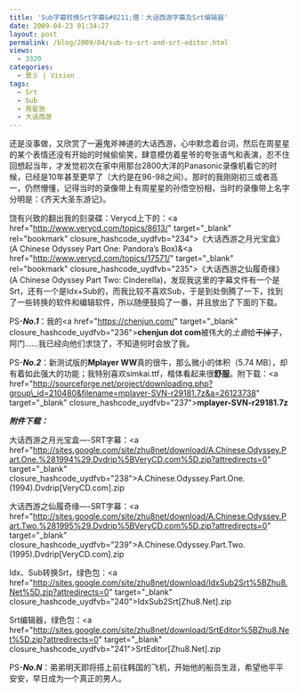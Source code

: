 ```yaml
---
title: 'Sub字幕转换Srt字幕&#8211;赠：大话西游字幕及Srt编辑器'
date: 2009-04-23 01:34:27
layout: post
permalink: /blog/2009/04/sub-to-srt-and-srt-editor.html
views:
  - 3320
categories:
  - 景彡 | Vision
tags:
  - Srt
  - Sub
  - 周星驰
  - 大话西游
---
```

还是没事做，又欣赏了一遍鬼斧神道的大话西游，心中默念着台词，然后在周星星的某个表情还没有开始的时候偷偷笑，肆意模仿着星爷的夸张语气和表演，忍不住回想起当年，才发觉初次在家中用那台2800大洋的Panasonic录像机看它的时候，已经是10年甚至更早了（大约是在96-98之间）。那时的我刚刚初三或者高一，仍然懵懂，记得当时的录像带上有周星星的孙悟空扮相，当时的录像带上名字分明是：《齐天大圣东游记》。

饶有兴致的翻出我的刻录碟：Verycd上下的：<a href="http://www.verycd.com/topics/8613/" target="\_blank" rel="bookmark" closure\_hashcode_uydfvb="234">《大话西游之月光宝盒》(A Chinese Odyssey Part One: Pandora&#8217;s Box)</a>&<a href="http://www.verycd.com/topics/17571/" target="\_blank" rel="bookmark" closure\_hashcode_uydfvb="235">《大话西游之仙履奇缘》(A Chinese Odyssey Part Two: Cinderella)</a>，发现我这里的字幕文件有一个是Srt，还有一个是Idx+Sub的，而我比较不喜欢Sub，于是到处倒腾了一下，找到了一些转换的软件和编辑软件，所以随便鼓捣了一番，并且放出了下面的下载。

PS-***No.1***：我的<a href="https://chenjun.com/" target="\_blank" closure\_hashcode_uydfvb="236">**chenjun dot com**</a>被伟大的*土啬*给<strike>干掉了</strike>，阿门&#8230;&#8230;我已经向他们求饶了，不知道何时会放了我。

PS-***No.2***：新测试版的**Mplayer WW**真的很牛，那么微小的体积（5.74 MB），却有着如此强大的功能；我特别喜欢simkai.ttf，楷体看起来很**舒服**。附下载：<a href="http://sourceforge.net/project/downloading.php?group\_id=210480&filename=mplayer-SVN-r29181.7z&a=26123738" target="\_blank" closure\_hashcode\_uydfvb="237">**mplayer-SVN-r29181.7z**</a>

***附件下载：***

大话西游之月光宝盒&#8212;-SRT字幕：<a href="http://sites.google.com/site/zhu8net/download/A.Chinese.Odyssey.Part.One.%281994%29.Dvdrip%5BVeryCD.com%5D.zip?attredirects=0" target="\_blank" closure\_hashcode_uydfvb="238">A.Chinese.Odyssey.Part.One.(1994).Dvdrip[VeryCD.com].zip</a>

大话西游之仙履奇缘&#8212;-SRT字幕：<a href="http://sites.google.com/site/zhu8net/download/A.Chinese.Odyssey.Part.Two.%281995%29.Dvdrip%5BVeryCD.com%5D.zip?attredirects=0" target="\_blank" closure\_hashcode_uydfvb="239">A.Chinese.Odyssey.Part.Two.(1995).Dvdrip[VeryCD.com].zip</a>

Idx、Sub转换Srt，绿色包：<a href="http://sites.google.com/site/zhu8net/download/IdxSub2Srt%5BZhu8.Net%5D.zip?attredirects=0" target="\_blank" closure\_hashcode_uydfvb="240">IdxSub2Srt[Zhu8.Net].zip</a>

Srt编辑器，绿色包：<a href="http://sites.google.com/site/zhu8net/download/SrtEditor%5BZhu8.Net%5D.zip?attredirects=0" target="\_blank" closure\_hashcode_uydfvb="241">SrtEditor[Zhu8.Net].zip</a>

PS-***No.N***：弟弟明天即将搭上前往韩国的飞机，开始他的船员生涯，希望他平平安安，早日成为一个真正的男人。